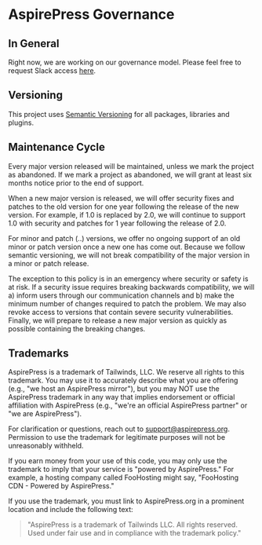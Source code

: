 # AspirePress Governance

## In General

Right now, we are working on our governance model. Please feel free to request Slack access [here](https://aspirepress.org/contact).

## Versioning

This project uses [Semantic Versioning](https://semver.org/) for all packages, libraries and plugins.

## Maintenance Cycle

Every major version released will be maintained, unless we mark the project as abandoned. If we mark a project as abandoned, we will grant at least six months notice prior to the end of support.

When a new major version is released, we will offer security fixes and patches to the old version for one year following the release of the new version. For example, if 1.0 is replaced by 2.0, we will continue to support 1.0 with security and patches for 1 year following the release of 2.0.

For minor and patch (<major>.<minor>.<patch>) versions, we offer no ongoing support of an old minor or patch version once a new one has come out. Because we follow semantic versioning, we will not break compatibility of the major version in a minor or patch release.

The exception to this policy is in an emergency where security or safety is at risk. If a security issue requires breaking backwards compatibility, we will a) inform users through our communication channels and b) make the minimum number of changes required to patch the problem. We may also revoke access to versions that contain severe security vulnerabilities. Finally, we will prepare to release a new major version as quickly as possible containing the breaking changes.

## Trademarks

AspirePress is a trademark of Tailwinds, LLC. We reserve all rights to this trademark. You may use it to accurately describe what you are offering (e.g., "we host an AspirePress mirror"), but you may NOT use the AspirePress trademark in any way that implies endorsement or official affiliation with AspirePress (e.g., "we're an official AspirePress partner" or "we are AspirePress").

For clarification or questions, reach out to support@aspirepress.org. Permission to use the trademark for legitimate purposes will not be unreasonably withheld.

If you earn money from your use of this code, you may only use the trademark to imply that your service is "powered by AspirePress." For example, a hosting company called FooHosting might say, "FooHosting CDN - Powered by AspirePress."

If you use the trademark, you must link to AspirePress.org in a prominent location and include the following text:

> "AspirePress is a trademark of Tailwinds LLC. All rights reserved. Used under fair use and in compliance with the trademark policy."
